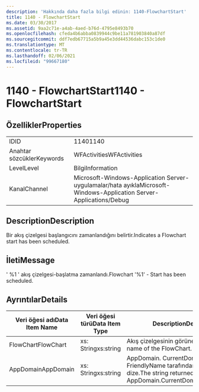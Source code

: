 ```yaml
---
description: 'Hakkında daha fazla bilgi edinin: 1140-FlowchartStart'
title: 1140 - FlowchartStart
ms.date: 03/30/2017
ms.assetid: 9aa2c71e-a4ab-4aed-b76d-4795e8493b70
ms.openlocfilehash: cfeda4b6abba0839944c9be11a781903840a87df
ms.sourcegitcommit: ddf7edb67715a5b9a45e3dd44536dabc153c1de0
ms.translationtype: MT
ms.contentlocale: tr-TR
ms.lasthandoff: 02/06/2021
ms.locfileid: "99667180"
---
```

# <a name="1140---flowchartstart"></a><span data-ttu-id="ccac0-103">1140 - FlowchartStart</span><span class="sxs-lookup"><span data-stu-id="ccac0-103">1140 - FlowchartStart</span></span>

## <a name="properties"></a><span data-ttu-id="ccac0-104">Özellikler</span><span class="sxs-lookup"><span data-stu-id="ccac0-104">Properties</span></span>  
  
|||  
|-|-|  
|<span data-ttu-id="ccac0-105">ID</span><span class="sxs-lookup"><span data-stu-id="ccac0-105">ID</span></span>|<span data-ttu-id="ccac0-106">1140</span><span class="sxs-lookup"><span data-stu-id="ccac0-106">1140</span></span>|  
|<span data-ttu-id="ccac0-107">Anahtar sözcükler</span><span class="sxs-lookup"><span data-stu-id="ccac0-107">Keywords</span></span>|<span data-ttu-id="ccac0-108">WFActivities</span><span class="sxs-lookup"><span data-stu-id="ccac0-108">WFActivities</span></span>|  
|<span data-ttu-id="ccac0-109">Level</span><span class="sxs-lookup"><span data-stu-id="ccac0-109">Level</span></span>|<span data-ttu-id="ccac0-110">Bilgi</span><span class="sxs-lookup"><span data-stu-id="ccac0-110">Information</span></span>|  
|<span data-ttu-id="ccac0-111">Kanal</span><span class="sxs-lookup"><span data-stu-id="ccac0-111">Channel</span></span>|<span data-ttu-id="ccac0-112">Microsoft-Windows-Application Server-uygulamalar/hata ayıkla</span><span class="sxs-lookup"><span data-stu-id="ccac0-112">Microsoft-Windows-Application Server-Applications/Debug</span></span>|  
  
## <a name="description"></a><span data-ttu-id="ccac0-113">Description</span><span class="sxs-lookup"><span data-stu-id="ccac0-113">Description</span></span>  

 <span data-ttu-id="ccac0-114">Bir akış çizelgesi başlangıcını zamanlandığını belirtir.</span><span class="sxs-lookup"><span data-stu-id="ccac0-114">Indicates a Flowchart start has been scheduled.</span></span>  
  
## <a name="message"></a><span data-ttu-id="ccac0-115">İleti</span><span class="sxs-lookup"><span data-stu-id="ccac0-115">Message</span></span>  

 <span data-ttu-id="ccac0-116">' %1 ' akış çizelgesi-başlatma zamanlandı.</span><span class="sxs-lookup"><span data-stu-id="ccac0-116">Flowchart '%1' - Start has been scheduled.</span></span>  
  
## <a name="details"></a><span data-ttu-id="ccac0-117">Ayrıntılar</span><span class="sxs-lookup"><span data-stu-id="ccac0-117">Details</span></span>  
  
|<span data-ttu-id="ccac0-118">Veri öğesi adı</span><span class="sxs-lookup"><span data-stu-id="ccac0-118">Data Item Name</span></span>|<span data-ttu-id="ccac0-119">Veri öğesi türü</span><span class="sxs-lookup"><span data-stu-id="ccac0-119">Data Item Type</span></span>|<span data-ttu-id="ccac0-120">Description</span><span class="sxs-lookup"><span data-stu-id="ccac0-120">Description</span></span>|  
|--------------------|--------------------|-----------------|  
|<span data-ttu-id="ccac0-121">FlowChart</span><span class="sxs-lookup"><span data-stu-id="ccac0-121">FlowChart</span></span>|<span data-ttu-id="ccac0-122">xs: String</span><span class="sxs-lookup"><span data-stu-id="ccac0-122">xs:string</span></span>|<span data-ttu-id="ccac0-123">Akış çizelgesinin görünen adı.</span><span class="sxs-lookup"><span data-stu-id="ccac0-123">The display name of the FlowChart.</span></span>|  
|<span data-ttu-id="ccac0-124">AppDomain</span><span class="sxs-lookup"><span data-stu-id="ccac0-124">AppDomain</span></span>|<span data-ttu-id="ccac0-125">xs: String</span><span class="sxs-lookup"><span data-stu-id="ccac0-125">xs:string</span></span>|<span data-ttu-id="ccac0-126">AppDomain. CurrentDomain. FriendlyName tarafından döndürülen dize.</span><span class="sxs-lookup"><span data-stu-id="ccac0-126">The string returned by AppDomain.CurrentDomain.FriendlyName.</span></span>|
